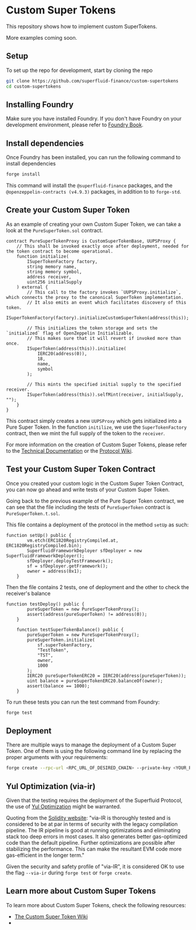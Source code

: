 # Custom Super Tokens

This repository shows how to implement custom SuperTokens.

More examples coming soon.

## Setup

To set up the repo for development, start by cloning the repo

```bash
git clone https://github.com/superfluid-finance/custom-supertokens
cd custom-supertokens
```

## Installing Foundry

Make sure you have installed Foundry. If you don't have Foundry on your development environment, please refer to [Foundry Book](https://book.getfoundry.sh/).

## Install dependencies

Once Foundry has been installed, you can run the following command to install dependencies

```bash
forge install
```
This command will install the `@superfluid-finance` packages, and the `@openzeppelin-contracts (v4.9.3)` packages, in addition to to `forge-std`.

## Create your Custom Super Token

As an example of creating your own Custom Super Token, we can take a look at the `PureSuperToken.sol` contract.

```solidity
contract PureSuperTokenProxy is CustomSuperTokenBase, UUPSProxy {
	// This shall be invoked exactly once after deployment, needed for the token contract to become operational.
	function initialize(
		ISuperTokenFactory factory,
		string memory name,
		string memory symbol,
		address receiver,
		uint256 initialSupply
	) external {
		// This call to the factory invokes `UUPSProxy.initialize`, which connects the proxy to the canonical SuperToken implementation.
		// It also emits an event which facilitates discovery of this token.
		ISuperTokenFactory(factory).initializeCustomSuperToken(address(this));

		// This initializes the token storage and sets the `initialized` flag of OpenZeppelin Initializable.
		// This makes sure that it will revert if invoked more than once.
		ISuperToken(address(this)).initialize(
			IERC20(address(0)),
			18,
			name,
			symbol
		);

		// This mints the specified initial supply to the specified receiver.
		ISuperToken(address(this)).selfMint(receiver, initialSupply, "");
	}
}
```

This contract simply creates a new `UUPSProxy` which gets initialized into a Pure Super Token.
In the function `initilize`, we use the `SuperTokenFactory` contract, then we mint the full supply of the token to the `receiver`.

For more information on the creation of Custom Super Tokens, please refer to the [Technical Documentation](https://docs.superfluid.finance/docs/protocol/super-tokens/guides/deploy-super-token/deploy-custom-super-token) or the [Protocol Wiki](https://github.com/superfluid-finance/protocol-monorepo/wiki/About-Custom-Super-Token).

## Test your Custom Super Token Contract

Once you created your custom logic in the Custom Super Token Contract, you can now go ahead and write tests of your Custom Super Token.

Going back to the previous example of the Pure Super Token contract, we can see that the file including the tests of `PureSuperToken` contract is `PureSuperToken.t.sol`.

This file contains a deployment of the protocol in the method `setUp` as such:

```solidity
function setUp() public {
		vm.etch(ERC1820RegistryCompiled.at, ERC1820RegistryCompiled.bin);
		SuperfluidFrameworkDeployer sfDeployer = new SuperfluidFrameworkDeployer();
		sfDeployer.deployTestFramework();
		sf = sfDeployer.getFramework();
		owner = address(0x1);
	}
```

Then the file contains 2 tests, one of deployment and the other to check the receiver's balance

```solidity
function testDeploy() public {
		pureSuperToken = new PureSuperTokenProxy();
		assert(address(pureSuperToken) != address(0));
	}

	function testSuperTokenBalance() public {
		pureSuperToken = new PureSuperTokenProxy();
		pureSuperToken.initialize(
			sf.superTokenFactory,
			"TestToken",
			"TST",
			owner,
			1000
		);
		IERC20 pureSuperTokenERC20 = IERC20(address(pureSuperToken));
		uint balance = pureSuperTokenERC20.balanceOf(owner);
		assert(balance == 1000);
	}
```

To run these tests you can run the test command from Foundry:

```bash
forge test
```

## Deployment

There are multiple ways to manage the deployment of a Custom Super Token. One of them is using the following command line by replacing the proper arguments with your requirements:

```bash
forge create --rpc-url <RPC_URL_OF_DESIRED_CHAIN> --private-key <YOUR_PVT_KEY> --etherscan-api-key <YOUR_ETHERSCAN_API_KEY> --verify --via-ir src/PureSuperToken.sol:PureSuperTokenProxy
```

## Yul Optimization (via-ir)

Given that the testing requires the deployment of the Superfluid Protocol, the use of [Yul Optimization](https://docs.soliditylang.org/en/latest/yul.html) might be warranted.

Quoting from the [Solidity website](https://soliditylang.org/blog/2024/07/12/a-closer-look-at-via-ir/?utm_source=substack&utm_medium=email):
"via-IR is thoroughly tested and is considered to be at par in terms of security with the legacy compilation pipeline. The IR pipeline is good at running optimizations and eliminating stack too deep errors in most cases. It also generates better gas-optimized code than the default pipeline. Further optimizations are possible after stabilizing the performance. This can make the resultant EVM code more gas-efficient in the longer term."

Given the security and safety profile of "via-IR", it is considered OK to use the flag `--via-ir` during `forge test` or `forge create`.

## Learn more about Custom Super Tokens

To learn more about Custom Super Tokens, check the following resources:

- [The Custom Super Token Wiki](https://github.com/superfluid-finance/protocol-monorepo/wiki/About-Custom-Super-Token)
- 